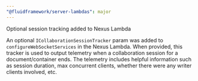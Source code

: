 ```yaml
---
"@fluidframework/server-lambdas": major
---
```


Optional session tracking added to Nexus Lambda

An optional `ICollaborationSessionTracker` param was added to `configureWebSocketServices` in the Nexus Lambda. When provided, this tracker is used to output telemetry when a collaboration session for a document/container ends. The telemetry includes helpful information such as session duration, max concurrent clients, whether there were any writer clients involved, etc.
